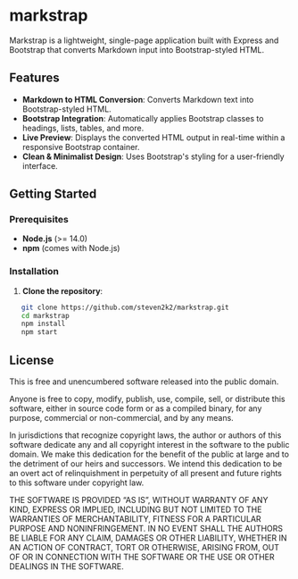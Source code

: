 # markstrap
Markstrap is a lightweight, single-page application built with Express and Bootstrap that converts Markdown input into Bootstrap-styled HTML.

## Features

- **Markdown to HTML Conversion**: Converts Markdown text into Bootstrap-styled HTML.
- **Bootstrap Integration**: Automatically applies Bootstrap classes to headings, lists, tables, and more.
- **Live Preview**: Displays the converted HTML output in real-time within a responsive Bootstrap container.
- **Clean & Minimalist Design**: Uses Bootstrap's styling for a user-friendly interface.

## Getting Started

### Prerequisites

- **Node.js** (>= 14.0)
- **npm** (comes with Node.js)

### Installation

1. **Clone the repository**:
```bash
   git clone https://github.com/steven2k2/markstrap.git
   cd markstrap
   npm install
   npm start
```


## License

This is free and unencumbered software released into the public domain.

Anyone is free to copy, modify, publish, use, compile, sell, or distribute this software, either in source code form or as a compiled binary, for any purpose, commercial or non-commercial, and by any means.

In jurisdictions that recognize copyright laws, the author or authors of this software dedicate any and all copyright interest in the software to the public domain. We make this dedication for the benefit of the public at large and to the detriment of our heirs and successors. We intend this dedication to be an overt act of relinquishment in perpetuity of all present and future rights to this software under copyright law.

THE SOFTWARE IS PROVIDED “AS IS”, WITHOUT WARRANTY OF ANY KIND, EXPRESS OR IMPLIED, INCLUDING BUT NOT LIMITED TO THE WARRANTIES OF MERCHANTABILITY, FITNESS FOR A PARTICULAR PURPOSE AND NONINFRINGEMENT. IN NO EVENT SHALL THE AUTHORS BE LIABLE FOR ANY CLAIM, DAMAGES OR OTHER LIABILITY, WHETHER IN AN ACTION OF CONTRACT, TORT OR OTHERWISE, ARISING FROM, OUT OF OR IN CONNECTION WITH THE SOFTWARE OR THE USE OR OTHER DEALINGS IN THE SOFTWARE.

